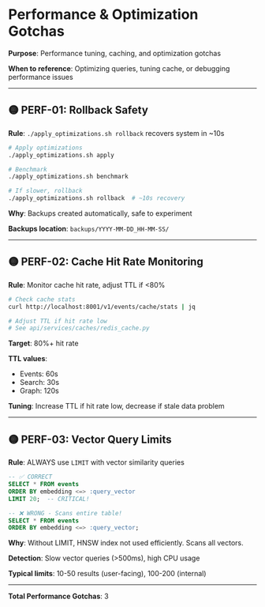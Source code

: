 # Performance & Optimization Gotchas

**Purpose**: Performance tuning, caching, and optimization gotchas

**When to reference**: Optimizing queries, tuning cache, or debugging performance issues

---

## 🟡 PERF-01: Rollback Safety

**Rule**: `./apply_optimizations.sh rollback` recovers system in ~10s

```bash
# Apply optimizations
./apply_optimizations.sh apply

# Benchmark
./apply_optimizations.sh benchmark

# If slower, rollback
./apply_optimizations.sh rollback  # ~10s recovery
```

**Why**: Backups created automatically, safe to experiment

**Backups location**: `backups/YYYY-MM-DD_HH-MM-SS/`

---

## 🟡 PERF-02: Cache Hit Rate Monitoring

**Rule**: Monitor cache hit rate, adjust TTL if <80%

```bash
# Check cache stats
curl http://localhost:8001/v1/events/cache/stats | jq

# Adjust TTL if hit rate low
# See api/services/caches/redis_cache.py
```

**Target**: 80%+ hit rate

**TTL values**:
- Events: 60s
- Search: 30s
- Graph: 120s

**Tuning**: Increase TTL if hit rate low, decrease if stale data problem

---

## 🟡 PERF-03: Vector Query Limits

**Rule**: ALWAYS use `LIMIT` with vector similarity queries

```sql
-- ✅ CORRECT
SELECT * FROM events
ORDER BY embedding <=> :query_vector
LIMIT 20;  -- CRITICAL!

-- ❌ WRONG - Scans entire table!
SELECT * FROM events
ORDER BY embedding <=> :query_vector;
```

**Why**: Without LIMIT, HNSW index not used efficiently. Scans all vectors.

**Detection**: Slow vector queries (>500ms), high CPU usage

**Typical limits**: 10-50 results (user-facing), 100-200 (internal)

---

**Total Performance Gotchas**: 3
